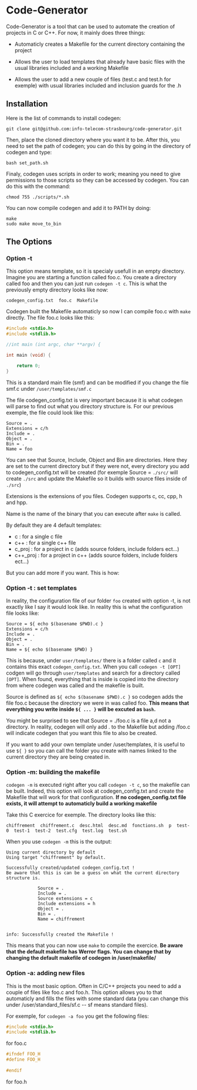# Code-Generator
Code-Generator is a tool that can be used to automate the creation of projects in C or C++. For now,
it mainly does three things:

- Automaticly creates a Makefile for the current directory containing the project

- Allows the user to load templates that already have basic files with the usual
	libraries included and a working Makefile

- Allows the user to add a new couple of files (test.c and test.h for exemple) with
	usual libraries included and inclusion guards for the .h

## Installation

Here is the list of commands to install codegen:

```
git clone git@github.com:info-telecom-strasbourg/code-generator.git
```

Then, place the cloned directory where you want it to be. After this, you need to set
the path of codegen; you can do this by going in the directory of codegen and type: 

```
bash set_path.sh
```

Finaly, codegen uses scripts in order to work; meaning you need to give permissions
to those scripts so they can be accessed by codegen. You can do this with the command:

```
chmod 755 ./scripts/*.sh
```

You can now compile codegen and add it to PATH by doing:

```
make
sudo make move_to_bin
```

## The Options

### Option -t

This option means template, so it is specialy usefull in an empty directory.
Imagine you are starting a function called foo.c. You create a directory called
foo and then you can just run ```codegen -t c```. 
This is what the previously empty directory looks like now:

```
codegen_config.txt  foo.c  Makefile
```

Codegen built the Makefile automaticly so now I can compile foo.c with ```make``` directly.
The file foo.c looks like this:

```c
#include <stdio.h>
#include <stdlib.h>

//int main (int argc, char **argv) {

int main (void) {

	return 0;
}
```

This is a standard main file (smf) and can be modified if you change the file smf.c
under ```/user/templates/smf.c``` 


The file codegen_config.txt is very important because it is what codegen
will parse to find out what you directory structure is. For our previous
exemple, the file could look like this:

```
Source = .
Extensions = c/h
Include = .
Object = .
Bin = .
Name = foo
```

You can see that Source, Include, Object and Bin are directories. Here they are
set to the current directory but if they were not, every directory you add to
codegen_config.txt will be created (for exemple Source = ```./src/``` will
create ```./src``` and update the Makefile so it builds with source files inside
of ```./src```)

Extensions is the extensions of you files. Codegen supports c, cc, cpp, h and hpp.

Name is the name of the binary that you can execute after ```make``` is called.

By default they are 4 default templates:
- c : for a single c file
- c++ : for a single c++ file
- c_proj : for a project in c (adds source folders, include folders ect...)
- c++_proj : for a project in c++ (adds source folders, include folders ect...)

But you can add more if you want. This is how:

### Option -t : set templates

In reality, the configuration file of our folder ```foo``` created with option -t,
is not exactly like I say it would look like. In reality this is what the configuration
file looks like:

```
Source = ${ echo $(basename $PWD).c }
Extensions = c/h
Include = .
Object = .
Bin = .
Name = ${ echo $(basename $PWD) }
```

This is because, under ```user/templates/``` there is a folder called ```c``` and
it contains this exact ```codegen_config.txt```. When you call ```codegen -t [OPT]```
codgen will go through ```user/templates``` and search for a directory called ```[OPT]```.
When found, everything that is inside is copied into the directory from where codegen was
called and the makefile is built.

Source is defined as ```${ echo $(basename $PWD).c }``` so codegen adds the file foo.c
because the directory we were in was called foo.
**This means that everything you write inside ```${ ... }``` will be excuted as ```bash```.**

You might be surprised to see that Source = ./foo.c is a file a,d not a directory. In reality, 
codegen will only add . to the Makefile but adding /foo.c will indicate codegen that you want
this file to also be created.

If you want to add your own template under /user/templates, it is useful to use ```${ }```
so you can call the folder you create with names linked to the current directory they are
being created in.

### Option -m: building the makefile

```codegen -m``` is executed right after you call ```codegen -t c```, so the makefile can
be built. Indeed, this option will look at codegen_config.txt and create the Makefile that
will work for that configuration. **If no codegen_config.txt file exists, it will attempt to**
**automaticly build a working makefile**

Take this C exercice for exemple. The directory looks like this:

```
chiffrement  chiffrement.c  desc.html  desc.md  fonctions.sh  p  test-0  test-1  test-2  test.cfg  test.log  test.sh
```

When you use ```codegen -m``` this is the output:

```
Using current directory by default
Using target "chiffrement" by default.

Successfully created/updated codegen_config.txt !
Be aware that this is can be a guess on what the current directory structure is.
 
			Source = .
 			Include = .
 			Source extensions = c
 			Include extensions = h
 			Object = .
 			Bin = .
 			Name = chiffrement
 

info: Successfully created the Makefile !
```

This means that you can now use ```make``` to compile the exercice.
**Be aware that the default makefile has Werror flags. You can change that by changing the default**
**makefile of codegen in /user/makefile/**

### Option -a: adding new files

This is the most basic option. Often in C/C++ projects you need to add a couple of files like
foo.c and foo.h. This option allows you to that automaticly and fills the files with some
standard data (you can change this under /user/standard_files/sf.c -- sf means standard files).

For exemple, for ```codegen -a foo``` you get the following files:

```c
#include <stdio.h>
#include <stdlib.h>


```
for foo.c

```c
#ifndef FOO_H
#define FOO_H
 
#endif
```
for foo.h
